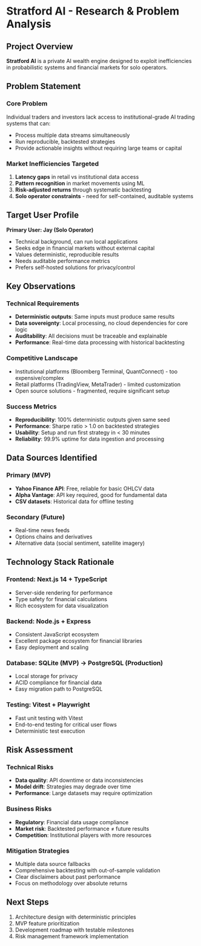 # Stratford AI - Research & Problem Analysis

## Project Overview
**Stratford AI** is a private AI wealth engine designed to exploit inefficiencies in probabilistic systems and financial markets for solo operators.

## Problem Statement

### Core Problem
Individual traders and investors lack access to institutional-grade AI trading systems that can:
- Process multiple data streams simultaneously
- Run reproducible, backtested strategies
- Provide actionable insights without requiring large teams or capital

### Market Inefficiencies Targeted
1. **Latency gaps** in retail vs institutional data access
2. **Pattern recognition** in market movements using ML
3. **Risk-adjusted returns** through systematic backtesting
4. **Solo operator constraints** - need for self-contained, auditable systems

## Target User Profile

**Primary User: Jay (Solo Operator)**
- Technical background, can run local applications
- Seeks edge in financial markets without external capital
- Values deterministic, reproducible results
- Needs auditable performance metrics
- Prefers self-hosted solutions for privacy/control

## Key Observations

### Technical Requirements
- **Deterministic outputs**: Same inputs must produce same results
- **Data sovereignty**: Local processing, no cloud dependencies for core logic
- **Auditability**: All decisions must be traceable and explainable
- **Performance**: Real-time data processing with historical backtesting

### Competitive Landscape
- Institutional platforms (Bloomberg Terminal, QuantConnect) - too expensive/complex
- Retail platforms (TradingView, MetaTrader) - limited customization
- Open source solutions - fragmented, require significant setup

### Success Metrics
- **Reproducibility**: 100% deterministic outputs given same seed
- **Performance**: Sharpe ratio > 1.0 on backtested strategies
- **Usability**: Setup and run first strategy in < 30 minutes
- **Reliability**: 99.9% uptime for data ingestion and processing

## Data Sources Identified

### Primary (MVP)
- **Yahoo Finance API**: Free, reliable for basic OHLCV data
- **Alpha Vantage**: API key required, good for fundamental data
- **CSV datasets**: Historical data for offline testing

### Secondary (Future)
- Real-time news feeds
- Options chains and derivatives
- Alternative data (social sentiment, satellite imagery)

## Technology Stack Rationale

### Frontend: Next.js 14 + TypeScript
- Server-side rendering for performance
- Type safety for financial calculations
- Rich ecosystem for data visualization

### Backend: Node.js + Express
- Consistent JavaScript ecosystem
- Excellent package ecosystem for financial libraries
- Easy deployment and scaling

### Database: SQLite (MVP) → PostgreSQL (Production)
- Local storage for privacy
- ACID compliance for financial data
- Easy migration path to PostgreSQL

### Testing: Vitest + Playwright
- Fast unit testing with Vitest
- End-to-end testing for critical user flows
- Deterministic test execution

## Risk Assessment

### Technical Risks
- **Data quality**: API downtime or data inconsistencies
- **Model drift**: Strategies may degrade over time
- **Performance**: Large datasets may require optimization

### Business Risks
- **Regulatory**: Financial data usage compliance
- **Market risk**: Backtested performance ≠ future results
- **Competition**: Institutional players with more resources

### Mitigation Strategies
- Multiple data source fallbacks
- Comprehensive backtesting with out-of-sample validation
- Clear disclaimers about past performance
- Focus on methodology over absolute returns

## Next Steps
1. Architecture design with deterministic principles
2. MVP feature prioritization
3. Development roadmap with testable milestones
4. Risk management framework implementation